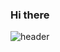 ### Hi there


![header](https://capsule-render.vercel.app/api?type=waving&color=timeGradient&text=Welcome's%20GitHub%20👋&animation=twinkling&fontSize=35&fontAlignY=40&fontAlign=70&height=250)
